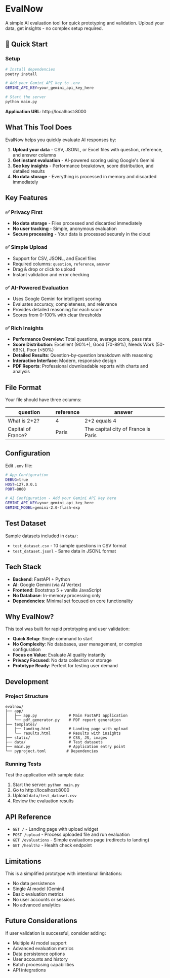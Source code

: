 # EvalNow

A simple AI evaluation tool for quick prototyping and validation. Upload your data, get insights - no complex setup required.

## 🚀 Quick Start

### Setup
```bash
# Install dependencies
poetry install

# Add your Gemini API key to .env
GEMINI_API_KEY=your_gemini_api_key_here

# Start the server
python main.py
```

**Application URL**: http://localhost:8000

## What This Tool Does

EvalNow helps you quickly evaluate AI responses by:

1. **Upload your data** - CSV, JSONL, or Excel files with question, reference, and answer columns
2. **Get instant evaluation** - AI-powered scoring using Google's Gemini
3. **See key insights** - Performance breakdown, score distribution, and detailed results
4. **No data storage** - Everything is processed in memory and discarded immediately

## Key Features

### ✅ Privacy First
- **No data storage** - Files processed and discarded immediately
- **No user tracking** - Simple, anonymous evaluation
- **Secure processing** - Your data is processed securely in the cloud

### ✅ Simple Upload
- Support for CSV, JSONL, and Excel files
- Required columns: `question`, `reference`, `answer`
- Drag & drop or click to upload
- Instant validation and error checking

### ✅ AI-Powered Evaluation
- Uses Google Gemini for intelligent scoring
- Evaluates accuracy, completeness, and relevance
- Provides detailed reasoning for each score
- Scores from 0-100% with clear thresholds

### ✅ Rich Insights
- **Performance Overview**: Total questions, average score, pass rate
- **Score Distribution**: Excellent (90%+), Good (70-89%), Needs Work (50-69%), Poor (<50%)
- **Detailed Results**: Question-by-question breakdown with reasoning
- **Interactive Interface**: Modern, responsive design
- **PDF Reports**: Professional downloadable reports with charts and analysis

## File Format

Your file should have three columns:

| question | reference | answer |
|----------|-----------|---------|
| What is 2+2? | 4 | 2+2 equals 4 |
| Capital of France? | Paris | The capital city of France is Paris |

## Configuration

Edit `.env` file:
```bash
# App Configuration
DEBUG=true
HOST=127.0.0.1
PORT=8000

# AI Configuration - Add your Gemini API key here
GEMINI_API_KEY=your_gemini_api_key_here
GEMINI_MODEL=gemini-2.0-flash-exp
```

## Test Dataset

Sample datasets included in `data/`:
- `test_dataset.csv` - 10 sample questions in CSV format
- `test_dataset.jsonl` - Same data in JSONL format

## Tech Stack

- **Backend**: FastAPI + Python
- **AI**: Google Gemini (via AI Vertex)
- **Frontend**: Bootstrap 5 + vanilla JavaScript
- **No Database**: In-memory processing only
- **Dependencies**: Minimal set focused on core functionality

## Why EvalNow?

This tool was built for rapid prototyping and user validation:

- **Quick Setup**: Single command to start
- **No Complexity**: No databases, user management, or complex configuration
- **Focus on Value**: Evaluate AI quality instantly
- **Privacy Focused**: No data collection or storage
- **Prototype Ready**: Perfect for testing user demand

## Development

### Project Structure
```
evalnow/
├── app/
│   ├── app.py              # Main FastAPI application
│   └── pdf_generator.py    # PDF report generation
├── templates/
│   ├── landing.html        # Landing page with upload
│   └── results.html        # Results with insights
├── static/                 # CSS, JS, images
├── data/                   # Test datasets
├── main.py                 # Application entry point
└── pyproject.toml         # Dependencies
```

### Running Tests
Test the application with sample data:
1. Start the server: `python main.py`
2. Go to http://localhost:8000
3. Upload `data/test_dataset.csv`
4. Review the evaluation results

## API Reference

- `GET /` - Landing page with upload widget
- `POST /upload` - Process uploaded file and run evaluation
- `GET /evaluations` - Simple evaluations page (redirects to landing)
- `GET /healthz` - Health check endpoint

## Limitations

This is a simplified prototype with intentional limitations:
- No data persistence
- Single AI model (Gemini)
- Basic evaluation metrics
- No user accounts or sessions
- No advanced analytics

## Future Considerations

If user validation is successful, consider adding:
- Multiple AI model support
- Advanced evaluation metrics
- Data persistence options
- User accounts and history
- Batch processing capabilities
- API integrations